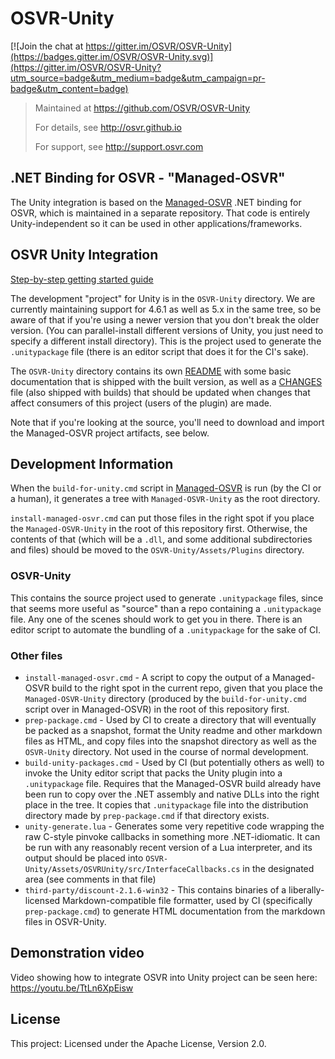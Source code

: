 # OSVR-Unity

[![Join the chat at https://gitter.im/OSVR/OSVR-Unity](https://badges.gitter.im/OSVR/OSVR-Unity.svg)](https://gitter.im/OSVR/OSVR-Unity?utm_source=badge&utm_medium=badge&utm_campaign=pr-badge&utm_content=badge)
> Maintained at <https://github.com/OSVR/OSVR-Unity>
>
> For details, see <http://osvr.github.io>
>
> For support, see <http://support.osvr.com>

## .NET Binding for OSVR - "Managed-OSVR"
The Unity integration is based on the [Managed-OSVR][] .NET binding for OSVR, which is maintained in a separate repository. That code is entirely Unity-independent so it can be used in other applications/frameworks.

[Managed-OSVR]: https://github.com/OSVR/Managed-OSVR

## OSVR Unity Integration
[Step-by-step getting started guide](https://github.com/OSVR/OSVR-Unity/blob/master/GettingStarted.md)

The development "project" for Unity is in the `OSVR-Unity` directory. We are currently maintaining support for 4.6.1 as well as 5.x in the same tree, so be aware of that if you're using a newer version that you don't break the older version. (You can parallel-install different versions of Unity, you just need to specify a different install directory). This is the project used to generate the `.unitypackage` file (there is an editor script that does it for the CI's sake).

The `OSVR-Unity` directory contains its own [README](OSVR-Unity/README.md) with some basic documentation that is shipped with the built version, as well as a [CHANGES](OSVR-Unity/CHANGES.md) file (also shipped with builds) that should be updated when changes that affect consumers of this project (users of the plugin) are made.

Note that if you're looking at the source, you'll need to download and import the Managed-OSVR project artifacts, see below.

## Development Information
When the `build-for-unity.cmd` script in [Managed-OSVR][] is run (by the CI or a human), it generates a tree with `Managed-OSVR-Unity` as the root directory.

`install-managed-osvr.cmd` can put those files in the right spot if you place the `Managed-OSVR-Unity` in the root of this repository first. Otherwise, the contents of that (which will be a `.dll`, and some additional subdirectories and files) should be moved to the `OSVR-Unity/Assets/Plugins` directory.

### OSVR-Unity
This contains the source project used to generate `.unitypackage` files, since that seems more useful as "source" than a repo containing a `.unitypackage` file. Any one of the scenes should work to get you in there. There is an editor script to automate the bundling of a `.unitypackage` for the sake of CI.

### Other files

- `install-managed-osvr.cmd` - A script to copy the output of a Managed-OSVR build to the right spot in the current repo, given that you place the `Managed-OSVR-Unity` directory (produced by the `build-for-unity.cmd` script over in Managed-OSVR) in the root of this repository first.
- `prep-package.cmd` - Used by CI to create a directory that will eventually be packed as a snapshot, format the Unity readme and other markdown files as HTML, and copy files into the snapshot directory as well as the `OSVR-Unity` directory. Not used in the course of normal development.
- `build-unity-packages.cmd` - Used by CI (but potentially others as well) to invoke the Unity editor script that packs the Unity plugin into a `.unitypackage` file. Requires that the Managed-OSVR build already have been run to copy over the .NET assembly and native DLLs into the right place in the tree. It copies that `.unitypackage` file into the distribution directory made by `prep-package.cmd` if that directory exists.
- `unity-generate.lua` - Generates some very repetitive code wrapping the raw C-style pinvoke callbacks in something more .NET-idiomatic. It can be run with any reasonably recent version of a Lua interpreter, and its output should be placed into `OSVR-Unity/Assets/OSVRUnity/src/InterfaceCallbacks.cs` in the designated area (see comments in that file)
- `third-party/discount-2.1.6-win32` - This contains binaries of a liberally-licensed Markdown-compatible file formatter, used by CI (specifically `prep-package.cmd`) to generate HTML documentation from the markdown files in OSVR-Unity.

## Demonstration video

Video showing how to integrate OSVR into Unity project can be seen here: <https://youtu.be/TtLn6XpEisw>

## License

This project: Licensed under the Apache License, Version 2.0.
